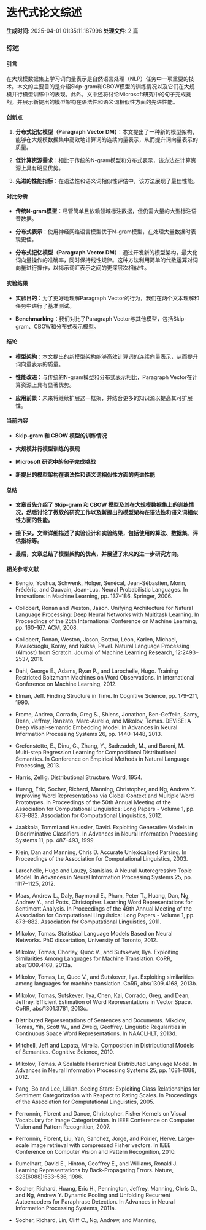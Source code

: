 # 迭代式论文综述

**生成时间**: 2025-04-01 01:35:11.187996
**处理文件**: 2 篇

### 综述

#### 引言

在大规模数据集上学习词向量表示是自然语言处理（NLP）任务中一项重要的技术。本文的主要目的是介绍Skip-gram和CBOW模型的训练情况以及它们在大规模并行模型训练中的表现。此外，文中还将讨论Microsoft研究中的句子完成挑战，并展示新提出的模型架构在语法性和语义词相似性方面的先进性能。

#### 创新点

1. **分布式记忆模型（Paragraph Vector DM）**：本文提出了一种新的模型架构，能够在大规模数据集中高效地计算词的连续向量表示，从而提升词向量表示的质量。
   
2. **低计算资源需求**：相比于传统的N-gram模型和分布式表示，该方法在计算资源上具有明显优势。
   
3. **先进的性能指标**：在语法性和语义词相似性评估中，该方法展现了最佳性能。

#### 对比分析

- **传统N-gram模型**：尽管简单且依赖领域标注数据，但仍需大量的大型标注语音数据。
  
- **分布式表示**：使用神经网络语言模型优于N-gram模型，在处理大量数据时表现更佳。

- **分布式记忆模型（Paragraph Vector DM）**：通过开发新的模型架构，最大化词向量操作的准确率，同时保持线性规律。这种方法利用简单的代数运算对词向量进行操作，以揭示词汇表示之间的更深层次相似性。

#### 实验结果

- **实验目的**：为了更好地理解Paragraph Vector的行为，我们在两个文本理解和任务中进行了基准测试。
  
- **Benchmarking**：我们对比了Paragraph Vector与其他模型，包括Skip-gram、CBOW和分布式表示模型。

#### 结论

- **模型架构**：本文提出的新模型架构能够高效计算词的连续向量表示，从而提升词向量表示的质量。
  
- **性能改进**：与传统的N-gram模型和分布式表示相比，Paragraph Vector在计算资源上具有显著优势。
  
- **应用前景**：未来将继续扩展这一框架，并结合更多的知识源以提高其可扩展性。

#### 当前内容

- **Skip-gram 和 CBOW 模型的训练情况**
  
- **大规模并行模型训练的表现**

- **Microsoft 研究中的句子完成挑战**

- **新提出的模型架构在语法性和语义词相似性方面的先进性能**

#### 总结

- **文章首先介绍了 Skip-gram 和 CBOW 模型及其在大规模数据集上的训练情况，然后讨论了微软的研究工作以及新提出的模型架构在语法性和语义词相似性方面的性能。**

- **接下来，文章详细描述了实验设计和实验结果，包括使用的算法、数据集、评估指标等。**

- **最后，文章总结了模型架构的优点，并展望了未来的进一步研究方向。**

#### 相关参考文献

- Bengio, Yoshua, Schwenk, Holger, Senécal, Jean-Sébastien, Morin, Frédéric, and Gauvain, Jean-Luc. Neural Probabilistic Languages. In Innovations in Machine Learning, pp. 137–186. Springer, 2006.
  
- Collobert, Ronan and Weston, Jason. Unifying Architecture for Natural Language Processing: Deep Neural Networks with Multitask Learning. In Proceedings of the 25th International Conference on Machine Learning, pp. 160–167. ACM, 2008.
  
- Collobert, Ronan, Weston, Jason, Bottou, Léon, Karlen, Michael, Kavukcuoglu, Koray, and Kuksa, Pavel. Natural Language Processing (Almost) from Scratch. Journal of Machine Learning Research, 12:2493–2537, 2011.
  
- Dahl, George E., Adams, Ryan P., and Larochelle, Hugo. Training Restricted Boltzmann Machines on Word Observations. In International Conference on Machine Learning, 2012.
  
- Elman, Jeff. Finding Structure in Time. In Cognitive Science, pp. 179–211, 1990.
  
- Frome, Andrea, Corrado, Greg S., Shlens, Jonathon, Ben-Geffelin, Samy, Dean, Jeffrey, Ranzato, Marc-Aurelio, and Mikolov, Tomas. DEViSE: A Deep Visual-semantic Embedding Model. In Advances in Neural Information Processing Systems 26, pp. 1440–1448, 2013.
  
- Grefenstette, E., Dinu, G., Zhang, Y., Sadrzadeh, M., and Baroni, M. Multi-step Regression Learning for Compositional Distributional Semantics. In Conference on Empirical Methods in Natural Language Processing, 2013.
  
- Harris, Zellig. Distributional Structure. Word, 1954.
  
- Huang, Eric, Socher, Richard, Manning, Christopher, and Ng, Andrew Y. Improving Word Representations via Global Context and Multiple Word Prototypes. In Proceedings of the 50th Annual Meeting of the Association for Computational Linguistics: Long Papers - Volume 1, pp. 873–882. Association for Computational Linguistics, 2012.
  
- Jaakkola, Tommi and Haussler, David. Exploiting Generative Models in Discriminative Classifiers. In Advances in Neural Information Processing Systems 11, pp. 487–493, 1999.
  
- Klein, Dan and Manning, Chris D. Accurate Unlexicalized Parsing. In Proceedings of the Association for Computational Linguistics, 2003.
  
- Larochelle, Hugo and Lauzy, Stanislas. A Neural Autoregressive Topic Model. In Advances in Neural Information Processing Systems 25, pp. 1117–1125, 2012.
  
- Maas, Andrew L., Daly, Raymond E., Pham, Peter T., Huang, Dan, Ng, Andrew Y., and Potts, Christopher. Learning Word Representations for Sentiment Analysis. In Proceedings of the 49th Annual Meeting of the Association for Computational Linguistics: Long Papers - Volume 1, pp. 873–882. Association for Computational Linguistics, 2011.
  
- Mikolov, Tomas. Statistical Language Models Based on Neural Networks. PhD dissertation, University of Toronto, 2012.
  
- Mikolov, Tomas, Chorley, Quoc V., and Sutskever, Ilya. Exploiting Similarities Among Languages for Machine Translation. CoRR, abs/1309.4168, 2013a.
  
- Mikolov, Tomas, Le, Quoc V., and Sutskever, Ilya. Exploiting similarities among languages for machine translation. CoRR, abs/1309.4168, 2013b.
  
- Mikolov, Tomas, Sutskever, Ilya, Chen, Kai, Corrado, Greg, and Dean, Jeffrey. Efficient Estimation of Word Representations in Vector Space. CoRR, abs/1301.3781, 2013c.
  
- Distributed Representations of Sentences and Documents. Mikolov, Tomas, Yih, Scott W., and Zweig, Geoffrey. Linguistic Regularities in Continuous Space Word Representations. In NAACLHLT, 2013d.
  
- Mitchell, Jeff and Lapata, Mirella. Composition in Distributional Models of Semantics. Cognitive Science, 2010.
  
- Mikolov, Tomas. A Scalable Hierarchical Distributed Language Model. In Advances in Neural Information Processing Systems 25, pp. 1081–1088, 2012.
  
- Pang, Bo and Lee, Lillian. Seeing Stars: Exploiting Class Relationships for Sentiment Categorization with Respect to Rating Scales. In Proceedings of the Association for Computational Linguistics, 2005.
  
- Perronnin, Florent and Dance, Christopher. Fisher Kernels on Visual Vocabulary for Image Categorization. In IEEE Conference on Computer Vision and Pattern Recognition, 2007.
  
- Perronnin, Florent, Liu, Yan, Sanchez, Jorge, and Poirier, Herve. Large-scale image retrieval with compressed Fisher vectors. In IEEE Conference on Computer Vision and Pattern Recognition, 2010.
  
- Rumelhart, David E., Hinton, Geoffrey E., and Williams, Ronald J. Learning Representations by Back-Propagating Errors. Nature, 323(6088):533–536, 1986.
  
- Socher, Richard, Huang, Eric H., Pennington, Jeffrey, Manning, Chris D., and Ng, Andrew Y. Dynamic Pooling and Unfolding Recurrent Autoencoders for Paraphrase Detection. In Advances in Neural Information Processing Systems, 2011a.
  
- Socher, Richard, Lin, Cliff C., Ng, Andrew, and Manning,